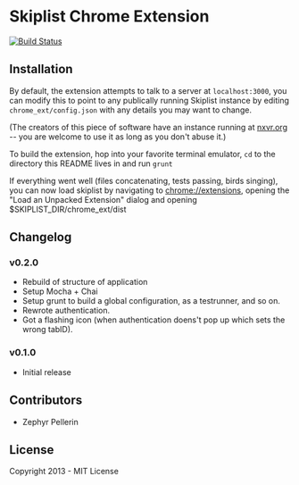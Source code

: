 # Skiplist Chrome Extension

[![Build Status](https://secure.travis-ci.org/hackerhouse/skiplist.png)](http://travis-ci.org/hackerhouse/skiplist)

## Installation

By default, the extension attempts to talk to a server at `localhost:3000`, you
can modify this to point to any publically running Skiplist instance by editing
`chrome_ext/config.json` with any details you may want to change.

(The creators of this piece of software have an instance running at
[nxvr.org](http://nxvr.org/) -- you are welcome to use it as long as you don't
abuse it.)

To build the extension, hop into your favorite terminal emulator, `cd` to the directory
this README lives in and run `grunt`

If everything went well (files concatenating, tests passing, birds singing),
you can now load skiplist by navigating to
[chrome://extensions](chrome://extensions/), opening the "Load an Unpacked
Extension" dialog and opening $SKIPLIST_DIR/chrome_ext/dist

## Changelog

### v0.2.0
- Rebuild of structure of application
- Setup Mocha + Chai
- Setup grunt to build a global configuration, as a testrunner, and so on.
- Rewrote authentication.
- Got a flashing icon (when authentication doens't pop up which sets the wrong tabID).

### v0.1.0
- Initial release

## Contributors
- Zephyr Pellerin <zv>

## License

Copyright 2013 - MIT License
